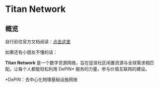 # Titan Network

## 概览
自行前往官方文档阅读：[点击这里](https://titannet.gitbook.io/titan-network-cn)

如果还有小朋友不懂的话：

**Titan Network** 是一个数字资源网络，旨在促进社区闲置资源与全球需求相匹配。让每个人都能轻松利用 DePIN* 服务的力量，参与价值互联网的建设。

*DePIN：去中心化物理基础设施网络
